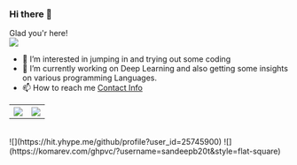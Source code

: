 ### Hi there 👋
Glad you'r here!<br>
![](https://visitor-badge.glitch.me/badge?page_id=sandeepb20)
<!--
**sandeepb20/sandeepb20** is a ✨ _special_ ✨ repository because its `README.md` (this file) appears on your GitHub profile.

Here are some ideas to get you started:

- 🔭 I’m currently working on ...
- 🌱 I’m currently learning ...
- 👯 I’m looking to collaborate on ...
- 🤔 I’m looking for help with ...
- 💬 Ask me about ...
- 📫 How to reach me: ...
- 😄 Pronouns: ...
- ⚡ Fun fact: ...
-->

- 🔭 I’m interested in jumping in and trying out some coding
- 🌱 I’m currently working on Deep Learning and also getting some insights on various programming Languages.
- 📫 How to reach me [Contact Info](https://sandeepb20.github.io/#contact)

<table style="width:100%">
  <tr>
    <th><img src="https://github-readme-stats.vercel.app/api?username=sandeepb20&show_icons=true&hide_border=true&hide=issues" /></th>
    <th><img src="https://github-readme-stats.vercel.app/api/top-langs/?username=sandeepb20&layout=compact&langs_count=8" /></th>
  </tr>
</table>

<br>
![](https://hit.yhype.me/github/profile?user_id=25745900)
![](https://komarev.com/ghpvc/?username=sandeepb20t&style=flat-square)

